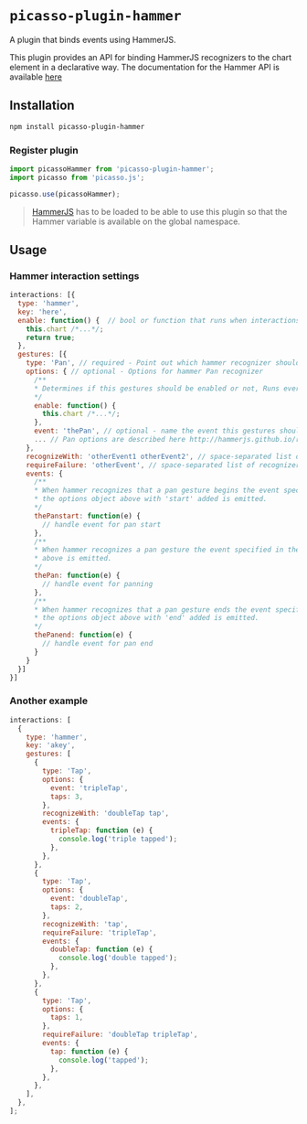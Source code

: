 # `picasso-plugin-hammer`

A plugin that binds events using HammerJS.

This plugin provides an API for binding HammerJS recognizers to the chart element
in a declarative way. The documentation for the Hammer API is available [here](http://hammerjs.github.io/api/)

## Installation

```sh
npm install picasso-plugin-hammer
```

### Register plugin

```js
import picassoHammer from 'picasso-plugin-hammer';
import picasso from 'picasso.js';

picasso.use(picassoHammer);
```

> [HammerJS](http://hammerjs.github.io/api/) has to be loaded to be able to use this plugin so that the Hammer variable is available on the global namespace.

## Usage

### Hammer interaction settings

```js
interactions: [{
  type: 'hammer',
  key: 'here',
  enable: function() {  // bool or function that runs when interactions are added, not every event loop
    this.chart /*...*/;
    return true;
  },
  gestures: [{
    type: 'Pan', // required - Point out which hammer recognizer should be used
    options: { // optional - Options for hammer Pan recognizer
      /**
      * Determines if this gestures should be enabled or not, Runs every event loop that Hammer processes
      */
      enable: function() {
        this.chart /*...*/;
      },
      event: 'thePan', // optional - name the event this gestures should trigger; defaults to 'pan' in this case
      ... // Pan options are described here http://hammerjs.github.io/recognizer-pan/
    },
    recognizeWith: 'otherEvent1 otherEvent2', // space-separated list of recognizers that should run simultaneously. The name is the event name specified in the options of the gesture (or the default name)
    requireFailure: 'otherEvent', // space-separated list of recognizers that needs to fail before this one gets recognized. The name is the event name specified in the options of the gesture (or the default name)
    events: {
      /**
      * When hammer recognizes that a pan gesture begins the event specified in
      * the options object above with 'start' added is emitted.
      */
      thePanstart: function(e) {
        // handle event for pan start
      },
      /**
      * When hammer recognizes a pan gesture the event specified in the options object
      * above is emitted.
      */
      thePan: function(e) {
        // handle event for panning
      },
      /**
      * When hammer recognizes that a pan gesture ends the event specified in
      * the options object above with 'end' added is emitted.
      */
      thePanend: function(e) {
        // handle event for pan end
      }
    }
  }]
}]
```

### Another example

```js
interactions: [
  {
    type: 'hammer',
    key: 'akey',
    gestures: [
      {
        type: 'Tap',
        options: {
          event: 'tripleTap',
          taps: 3,
        },
        recognizeWith: 'doubleTap tap',
        events: {
          tripleTap: function (e) {
            console.log('triple tapped');
          },
        },
      },
      {
        type: 'Tap',
        options: {
          event: 'doubleTap',
          taps: 2,
        },
        recognizeWith: 'tap',
        requireFailure: 'tripleTap',
        events: {
          doubleTap: function (e) {
            console.log('double tapped');
          },
        },
      },
      {
        type: 'Tap',
        options: {
          taps: 1,
        },
        requireFailure: 'doubleTap tripleTap',
        events: {
          tap: function (e) {
            console.log('tapped');
          },
        },
      },
    ],
  },
];
```
